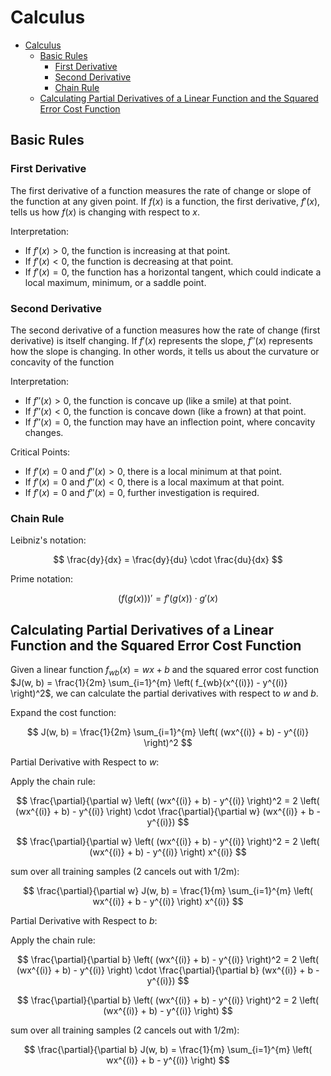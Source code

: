 # Calculus

- [Calculus](#calculus)
  - [Basic Rules](#basic-rules)
    - [First Derivative](#first-derivative)
    - [Second Derivative](#second-derivative)
    - [Chain Rule](#chain-rule)
  - [Calculating Partial Derivatives of a Linear Function and the Squared Error Cost Function](#calculating-partial-derivatives-of-a-linear-function-and-the-squared-error-cost-function)


## Basic Rules

### First Derivative

The first derivative of a function measures the rate of change or slope of the function at any given point.
If $f(x)$ is a function, the first derivative, $f'(x)$, tells us how $f(x)$ is changing with respect to $x$.

Interpretation:
- If $f'(x) > 0$, the function is increasing at that point.
- If $f'(x) < 0$, the function is decreasing at that point.
- If $f'(x) = 0$, the function has a horizontal tangent, which could indicate a local maximum, minimum, or a saddle point.

### Second Derivative

The second derivative of a function measures how the rate of change (first derivative) is itself changing. If  $f'(x)$  represents the slope,  $f''(x)$  represents how the slope is changing. In other words, it tells us about the curvature or concavity of the function

Interpretation:
- If $f''(x) > 0$, the function is concave up (like a smile) at that point.
- If $f''(x) < 0$, the function is concave down (like a frown) at that point.
- If $f''(x) = 0$, the function may have an inflection point, where concavity changes.

Critical Points:
- If $f'(x) = 0$ and $f''(x) > 0$, there is a local minimum at that point.
- If $f'(x) = 0$ and $f''(x) < 0$, there is a local maximum at that point.
- If $f'(x) = 0$ and $f''(x) = 0$, further investigation is required.

### Chain Rule

Leibniz's notation:

$$
\frac{dy}{dx} = \frac{dy}{du} \cdot \frac{du}{dx}
$$

Prime notation:

$$
(f(g(x)))' = f'(g(x)) \cdot g'(x)
$$

## Calculating Partial Derivatives of a Linear Function and the Squared Error Cost Function

Given a linear function $f_{wb}(x) = wx + b$ and the squared error cost function $J(w, b) = \frac{1}{2m} \sum_{i=1}^{m} \left( f_{wb}(x^{(i)}) - y^{(i)} \right)^2$, we can calculate the partial derivatives with respect to $w$ and $b$.

Expand the cost function:

$$
J(w, b) = \frac{1}{2m} \sum_{i=1}^{m} \left( (wx^{(i)} + b) - y^{(i)} \right)^2
$$

Partial Derivative with Respect to $w$:

Apply the chain rule:

$$
\frac{\partial}{\partial w} \left( (wx^{(i)} + b) - y^{(i)} \right)^2 = 2 \left( (wx^{(i)} + b) - y^{(i)} \right) \cdot \frac{\partial}{\partial w} (wx^{(i)} + b - y^{(i)})
$$

$$
\frac{\partial}{\partial w} \left( (wx^{(i)} + b) - y^{(i)} \right)^2 = 2 \left( (wx^{(i)} + b) - y^{(i)} \right) x^{(i)}
$$

sum over all training samples (2 cancels out with 1/2m):

$$
\frac{\partial}{\partial w} J(w, b) = \frac{1}{m} \sum_{i=1}^{m} \left( wx^{(i)} + b - y^{(i)} \right) x^{(i)}
$$

Partial Derivative with Respect to $b$:

Apply the chain rule:

$$
\frac{\partial}{\partial b} \left( (wx^{(i)} + b) - y^{(i)} \right)^2 = 2 \left( (wx^{(i)} + b) - y^{(i)} \right) \cdot \frac{\partial}{\partial b} (wx^{(i)} + b - y^{(i)})
$$

$$
\frac{\partial}{\partial b} \left( (wx^{(i)} + b) - y^{(i)} \right)^2 = 2 \left( (wx^{(i)} + b) - y^{(i)} \right)
$$

sum over all training samples (2 cancels out with 1/2m):

$$
\frac{\partial}{\partial b} J(w, b) = \frac{1}{m} \sum_{i=1}^{m} \left( wx^{(i)} + b - y^{(i)} \right)
$$